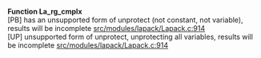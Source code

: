   
__Function La_rg_cmplx__  
  [PB] has an unsupported form of unprotect (not constant, not variable), results will be incomplete [src/modules/lapack/Lapack.c:914](https://github.com/wch/r-source/blob/f8bfc09ed32004fb869f7c803c602aa19fdbaf11/src/modules/lapack/Lapack.c/#L914)  
  [UP] unsupported form of unprotect, unprotecting all variables, results will be incomplete [src/modules/lapack/Lapack.c:914](https://github.com/wch/r-source/blob/f8bfc09ed32004fb869f7c803c602aa19fdbaf11/src/modules/lapack/Lapack.c/#L914)  
